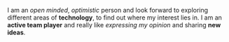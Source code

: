 I am an _open minded_, _optimistic_ person and look forward to exploring different areas of **technology**, to find out where my interest lies in. I am an **active team player** and really like *expressing my opinion* and sharing __new ideas__.
